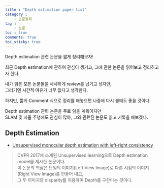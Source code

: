 ```yaml
---
title : "Depth estimation paper list"
category :
    - 논문정리
tag :
    - 논문
toc : true
comments: true
toc_sticky: true
---
```


Depth estimation 관련 논문을 짧게 정리해보자!  

최근 Depth estimation에 관하여 관심이 생기고, 그에 관한 논문을 읽어보고 정리하고자 한다.  

내가 읽은 모든 논문들을 세세하게 review를 남기고 싶지만,  
그러기엔 시간적 여유가 너무 없다고 생각한다.  

하지만, 짧게 Comment 식으로 정리를 해놓으면 나중에 다시 볼때도 좋을 것이다.  

Depth estimation 관련 논문을 주로 읽을 계획이지만  
SLAM 및 자율 주행에도 관심이 많아, 그와 관련된 논문도 읽고 기록을 해보겠다.  

## Depth Estimation  

- [Unsupervised monocular depth estimation with left-right consistency](https://arxiv.org/abs/1609.03677)  
> CVPR 2017에 소개된 Unsupervised learning으로 Depth estimation model을 제시한 논문이다.  
이 논문의 핵심은 단일의 이미지(Left View Image)로 다른 시점의 이미지(Right View Image)를 만들어 내고,  
그 두 이미지의 disparity를 이용하여 Depth를 구한다는 것이다.  

